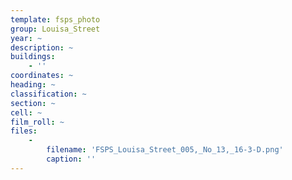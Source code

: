```yaml
---
template: fsps_photo
group: Louisa_Street
year: ~
description: ~
buildings:
    - ''
coordinates: ~
heading: ~
classification: ~
section: ~
cell: ~
film_roll: ~
files:
    -
        filename: 'FSPS_Louisa_Street_005,_No_13,_16-3-D.png'
        caption: ''
---
```

